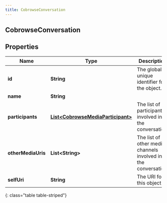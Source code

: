 ```yaml
---
title: CobrowseConversation
---
```


## CobrowseConversation

## Properties

| Name               | Type                                                                                         | Description                                                    | Notes      |
| ------------------ | -------------------------------------------------------------------------------------------- | -------------------------------------------------------------- | ---------- |
| **id**             | <!----><!---->**String**<!---->                                                              | The globally unique identifier for the object.                 | [optional] |
| **name**           | <!----><!---->**String**<!---->                                                              |                                                                | [optional] |
| **participants**   | <!----><!---->[**List&lt;CobrowseMediaParticipant&gt;**](CobrowseMediaParticipant.md)<!----> | The list of participants involved in the conversation.         | [optional] |
| **otherMediaUris** | <!----><!---->**List&lt;String&gt;**<!---->                                                  | The list of other media channels involved in the conversation. | [optional] |
| **selfUri**        | <!----><!---->**String**<!---->                                                              | The URI for this object                                        | [optional] |

{: class="table table-striped"}
